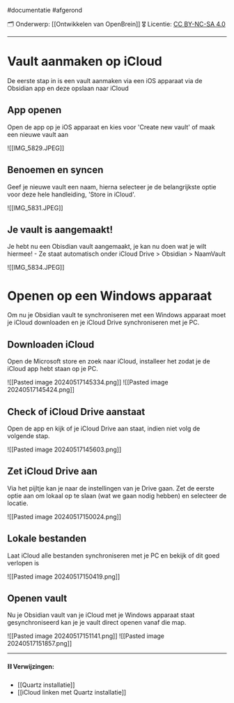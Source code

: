 #documentatie  #afgerond

🗂️ Onderwerp:  [[Ontwikkelen van OpenBrein]]
🎖️ Licentie: [CC BY-NC-SA 4.0](https://creativecommons.org/licenses/by-nc-sa/4.0/)

---

# Vault aanmaken op iCloud
De eerste stap in is een vault aanmaken via een iOS apparaat via de Obsidian app en deze opslaan naar iCloud

## App openen
Open de app op je iOS apparaat en kies voor 'Create new vault' of maak een nieuwe vault aan 

![[IMG_5829.JPEG]]

## Benoemen en syncen
Geef je nieuwe vault een naam, hierna selecteer je de belangrijkste optie voor deze hele handleiding, 'Store in iCloud'.


![[IMG_5831.JPEG]]
## Je vault is aangemaakt!
Je hebt nu een Obisdian vault aangemaakt, je kan nu doen wat je wilt hiermee! - Ze staat automatisch onder iCloud Drive > Obsidian > NaamVault

![[IMG_5834.JPEG]]

# Openen op een Windows apparaat
Om nu je Obsidian vault te synchroniseren met een Windows apparaat moet je iCloud downloaden en je iCloud Drive synchroniseren met je PC.

## Downloaden iCloud
Open de Microsoft store en zoek naar iCloud, installeer het zodat je de iCloud app hebt staan op je PC.

![[Pasted image 20240517145334.png]]
![[Pasted image 20240517145424.png]]

## Check of iCloud Drive aanstaat
Open de app en kijk of je iCloud Drive aan staat, indien niet volg de volgende stap.

![[Pasted image 20240517145603.png]]

## Zet iCloud Drive aan
Via het pijltje kan je naar de instellingen van je Drive gaan. Zet de eerste optie aan om lokaal op te slaan (wat we gaan nodig hebben) en selecteer de locatie.

![[Pasted image 20240517150024.png]]

## Lokale bestanden
Laat iCloud alle bestanden synchroniseren met je PC en bekijk of dit goed verlopen is 

![[Pasted image 20240517150419.png]]

## Openen vault
Nu je Obsidian vault van je iCloud met je Windows apparaat staat gesynchroniseerd kan je je vault direct openen vanaf die map.

![[Pasted image 20240517151141.png]]
![[Pasted image 20240517151857.png]]


---
#### **⛓️ Verwijzingen:**
* [[Quartz installatie]]
* [[iCloud linken met Quartz installatie]]
